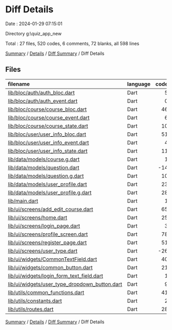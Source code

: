 # Diff Details

Date : 2024-01-29 07:15:01

Directory g:\\quiz_app_new

Total : 27 files,  520 codes, 6 comments, 72 blanks, all 598 lines

[Summary](results.md) / [Details](details.md) / [Diff Summary](diff.md) / Diff Details

## Files
| filename | language | code | comment | blank | total |
| :--- | :--- | ---: | ---: | ---: | ---: |
| [lib/bloc/auth/auth_bloc.dart](/lib/bloc/auth/auth_bloc.dart) | Dart | 5 | 1 | -5 | 1 |
| [lib/bloc/auth/auth_event.dart](/lib/bloc/auth/auth_event.dart) | Dart | 0 | 0 | -1 | -1 |
| [lib/bloc/course/course_bloc.dart](/lib/bloc/course/course_bloc.dart) | Dart | 46 | 1 | 13 | 60 |
| [lib/bloc/course/course_event.dart](/lib/bloc/course/course_event.dart) | Dart | 6 | 0 | 4 | 10 |
| [lib/bloc/course/course_state.dart](/lib/bloc/course/course_state.dart) | Dart | 10 | 0 | 9 | 19 |
| [lib/bloc/user/user_info_bloc.dart](/lib/bloc/user/user_info_bloc.dart) | Dart | 51 | 1 | 9 | 61 |
| [lib/bloc/user/user_info_event.dart](/lib/bloc/user/user_info_event.dart) | Dart | 4 | 0 | 3 | 7 |
| [lib/bloc/user/user_info_state.dart](/lib/bloc/user/user_info_state.dart) | Dart | 11 | 0 | 9 | 20 |
| [lib/data/models/course.g.dart](/lib/data/models/course.g.dart) | Dart | 1 | 0 | 0 | 1 |
| [lib/data/models/question.dart](/lib/data/models/question.dart) | Dart | -14 | 0 | -5 | -19 |
| [lib/data/models/question.g.dart](/lib/data/models/question.g.dart) | Dart | 10 | 0 | 2 | 12 |
| [lib/data/models/user_profile.dart](/lib/data/models/user_profile.dart) | Dart | 23 | 0 | 1 | 24 |
| [lib/data/models/user_profile.g.dart](/lib/data/models/user_profile.g.dart) | Dart | 28 | 4 | 7 | 39 |
| [lib/main.dart](/lib/main.dart) | Dart | 1 | 0 | 0 | 1 |
| [lib/ui/screens/add_edit_course.dart](/lib/ui/screens/add_edit_course.dart) | Dart | 65 | 2 | 4 | 71 |
| [lib/ui/screens/home.dart](/lib/ui/screens/home.dart) | Dart | 25 | 0 | -1 | 24 |
| [lib/ui/screens/login_page.dart](/lib/ui/screens/login_page.dart) | Dart | 3 | 0 | 0 | 3 |
| [lib/ui/screens/profile_screen.dart](/lib/ui/screens/profile_screen.dart) | Dart | 78 | 1 | 4 | 83 |
| [lib/ui/screens/register_page.dart](/lib/ui/screens/register_page.dart) | Dart | 51 | 4 | 1 | 56 |
| [lib/ui/screens/user_type.dart](/lib/ui/screens/user_type.dart) | Dart | -26 | -3 | 0 | -29 |
| [lib/ui/widgets/CommonTextField.dart](/lib/ui/widgets/CommonTextField.dart) | Dart | 40 | 0 | 4 | 44 |
| [lib/ui/widgets/common_button.dart](/lib/ui/widgets/common_button.dart) | Dart | 21 | 0 | 4 | 25 |
| [lib/ui/widgets/login_form_text_field.dart](/lib/ui/widgets/login_form_text_field.dart) | Dart | 1 | 0 | 0 | 1 |
| [lib/ui/widgets/user_type_dropdown_button.dart](/lib/ui/widgets/user_type_dropdown_button.dart) | Dart | 9 | 0 | 0 | 9 |
| [lib/utils/common_functions.dart](/lib/utils/common_functions.dart) | Dart | 41 | 5 | 10 | 56 |
| [lib/utils/constants.dart](/lib/utils/constants.dart) | Dart | 2 | 0 | 2 | 4 |
| [lib/utils/routes.dart](/lib/utils/routes.dart) | Dart | 28 | -10 | -2 | 16 |

[Summary](results.md) / [Details](details.md) / [Diff Summary](diff.md) / Diff Details